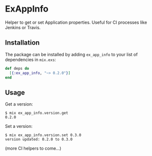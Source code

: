 # ExAppInfo

Helper to get or set Application properties. Useful for CI processes like Jenkins
or Travis.

## Installation

The package can be installed
by adding `ex_app_info` to your list of dependencies in `mix.exs`:

```elixir
def deps do
  [{:ex_app_info, "~> 0.2.0"}]
end
```

## Usage

Get a version:

```
$ mix ex_app_info.version.get
0.2.0
```

Set a version:

```
$ mix ex_app_info.version.set 0.3.0
version updated: 0.2.0 to 0.3.0
```

(more CI helpers to come...)
